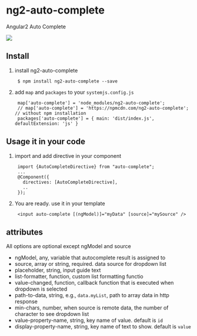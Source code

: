 # ng2-auto-complete
Angular2 Auto Complete

<a href="http://embed.plnkr.co/32syXF/">
  <img src="http://i.imgur.com/dAmheg0.png" />
</a>


## Install

1. install ng2-auto-complete

        $ npm install ng2-auto-complete --save

2. add `map` and `packages` to your `systemjs.config.js`

        map['auto-complete'] = 'node_modules/ng2-auto-complete';
        // map['auto-complete'] = 'https://npmcdn.com/ng2-auto-complete'; // without npm installation
        packages['auto-complete'] = { main: 'dist/index.js', defaultExtension: 'js' }

## Usage it in your code

1. import and add directive in your component

        import {AutoCompleteDirective} from "auto-complete";
        ...
        @Component({
          directives: [AutoCompleteDirective],
          ..
        });

2. You are ready. use it in your template

        <input auto-complete [(ngModel)]="myData" [source]="mySource" />
        
## attributes
  All options are optional except ngModel and source

  * ngModel, any, variable that autocomplete result is assigned to
  * source, array or string, required. data source for dropdown list
  * placeholder,  string, input guide text
  * list-formatter, function, custom list formatting functio
  * value-changed, function, callback function that is executed when dropdown is selected
  * path-to-data, string, e.g., `data.myList`, path to array data in http response
  * min-chars, number, when source is remote data, the number of character to see dropdown list
  * value-property-name, string, key name of value. default is `id`
  * display-property-name, string, key name of text to show. default is `value`

